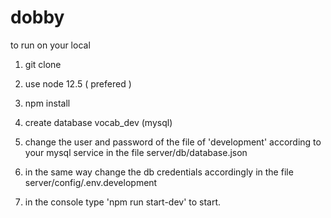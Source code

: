 # dobby

to run on your local
1. git clone
2. use node 12.5 ( prefered )
3. npm install
4. create database vocab_dev (mysql)
5. change the user and password of the file of 'development' according to your mysql service
   in the file server/db/database.json
6. in the same way change the db credentials accordingly in the file 
   server/config/.env.development

7. in the console type 'npm run start-dev' to start.